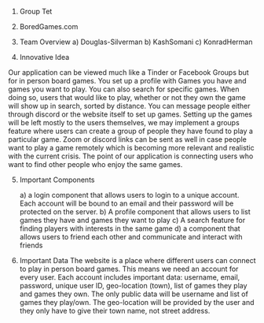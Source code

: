 1. Group Tet

2. BoredGames.com

3. Team Overview
    a) Douglas-Silverman
    b) KashSomani
    c) KonradHerman

4. Innovative Idea

Our application can be viewed much like a Tinder or Facebook Groups but for in person board games. You set up a profile with Games you have and games you want to play. You can also search for specific games. When doing so, users that would like to play, whether or not they own the game will show up in search, sorted by distance. You can message people either through discord or the website itself to set up games. Setting up the games will be left mostly to the users themselves, we may implement a groups feature where users can create a group of people they have found to play a particular game. Zoom or discord links can be sent as well in case people want to play a game remotely which is becoming more relevant and realistic with the current crisis. The point of our application is connecting users who want to find other people who enjoy the same games.

5. Important Components

    a) a login component that allows users to login to a unique account. Each account will be bound to an email and their password will be protected on the server.
    b) A profile component that allows users to list games they have and games they want to play
    c) A search feature for finding players with interests in the same game
    d) a component that allows users to friend each other and communicate and interact with friends
    
6. Important Data
    The website is a place where different users can connect to play in person board games. This means we need an account for every user. Each account includes important data: username, email, password, unique user ID, geo-location (town), list of games they play and games they own. The only public data will be username and list of games they play/own. The geo-location will be provided by the user and they only have to give their town name, not street address. 
